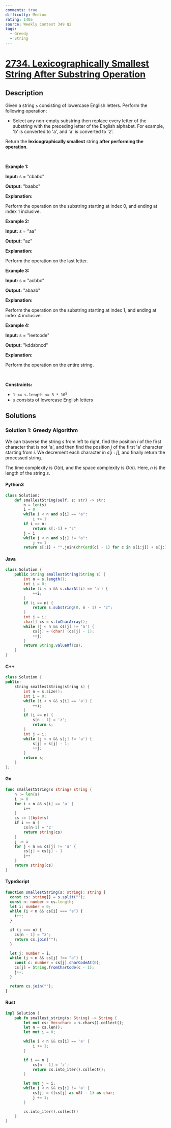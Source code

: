 ```yaml
---
comments: true
difficulty: Medium
rating: 1405
source: Weekly Contest 349 Q2
tags:
  - Greedy
  - String
---
```


<!-- problem:start -->

# [2734. Lexicographically Smallest String After Substring Operation](https://leetcode.com/problems/lexicographically-smallest-string-after-substring-operation)

## Description

<!-- description:start -->

<p>Given a string <code>s</code> consisting of lowercase English letters. Perform the following operation:</p>

<ul>
	<li>Select any non-empty <span data-keyword="substring-nonempty">substring</span> then replace every letter of the substring with the preceding letter of the English alphabet. For example, &#39;b&#39; is converted to &#39;a&#39;, and &#39;a&#39; is converted to &#39;z&#39;.</li>
</ul>

<p>Return the <span data-keyword="lexicographically-smaller-string"><strong>lexicographically smallest</strong></span> string <strong>after performing the operation</strong>.</p>

<p>&nbsp;</p>
<p><strong class="example">Example 1:</strong></p>

<div class="example-block">
<p><strong>Input:</strong> <span class="example-io">s = &quot;cbabc&quot;</span></p>

<p><strong>Output:</strong> <span class="example-io">&quot;baabc&quot;</span></p>

<p><strong>Explanation:</strong></p>

<p>Perform the operation on the substring starting at index 0, and ending at index 1 inclusive.</p>
</div>

<p><strong class="example">Example 2:</strong></p>

<div class="example-block">
<p><strong>Input:</strong> <span class="example-io">s = &quot;aa&quot;</span></p>

<p><strong>Output:</strong> <span class="example-io">&quot;az&quot;</span></p>

<p><strong>Explanation:</strong></p>

<p>Perform the operation on the last letter.</p>
</div>

<p><strong class="example">Example 3:</strong></p>

<div class="example-block">
<p><strong>Input:</strong> <span class="example-io">s = &quot;acbbc&quot;</span></p>

<p><strong>Output:</strong> <span class="example-io">&quot;abaab&quot;</span></p>

<p><strong>Explanation:</strong></p>

<p>Perform the operation on the substring starting at index 1, and ending at index 4 inclusive.</p>
</div>

<p><strong class="example">Example 4:</strong></p>

<div class="example-block">
<p><strong>Input:</strong> <span class="example-io">s = &quot;leetcode&quot;</span></p>

<p><strong>Output:</strong> <span class="example-io">&quot;kddsbncd&quot;</span></p>

<p><strong>Explanation:</strong></p>

<p>Perform the operation on the entire string.</p>
</div>

<p>&nbsp;</p>
<p><strong>Constraints:</strong></p>

<ul>
	<li><code>1 &lt;= s.length &lt;= 3 * 10<sup>5</sup></code></li>
	<li><code>s</code> consists of lowercase English letters</li>
</ul>

<!-- description:end -->

## Solutions

<!-- solution:start -->

### Solution 1: Greedy Algorithm

We can traverse the string $s$ from left to right, find the position $i$ of the first character that is not 'a', and then find the position $j$ of the first 'a' character starting from $i$. We decrement each character in $s[i:j]$, and finally return the processed string.

The time complexity is $O(n)$, and the space complexity is $O(n)$. Here, $n$ is the length of the string $s$.

<!-- tabs:start -->

#### Python3

```python
class Solution:
    def smallestString(self, s: str) -> str:
        n = len(s)
        i = 0
        while i < n and s[i] == "a":
            i += 1
        if i == n:
            return s[:-1] + "z"
        j = i
        while j < n and s[j] != "a":
            j += 1
        return s[:i] + "".join(chr(ord(c) - 1) for c in s[i:j]) + s[j:]
```

#### Java

```java
class Solution {
    public String smallestString(String s) {
        int n = s.length();
        int i = 0;
        while (i < n && s.charAt(i) == 'a') {
            ++i;
        }
        if (i == n) {
            return s.substring(0, n - 1) + "z";
        }
        int j = i;
        char[] cs = s.toCharArray();
        while (j < n && cs[j] != 'a') {
            cs[j] = (char) (cs[j] - 1);
            ++j;
        }
        return String.valueOf(cs);
    }
}
```

#### C++

```cpp
class Solution {
public:
    string smallestString(string s) {
        int n = s.size();
        int i = 0;
        while (i < n && s[i] == 'a') {
            ++i;
        }
        if (i == n) {
            s[n - 1] = 'z';
            return s;
        }
        int j = i;
        while (j < n && s[j] != 'a') {
            s[j] = s[j] - 1;
            ++j;
        }
        return s;
    }
};
```

#### Go

```go
func smallestString(s string) string {
	n := len(s)
	i := 0
	for i < n && s[i] == 'a' {
		i++
	}
	cs := []byte(s)
	if i == n {
		cs[n-1] = 'z'
		return string(cs)
	}
	j := i
	for j < n && cs[j] != 'a' {
		cs[j] = cs[j] - 1
		j++
	}
	return string(cs)
}
```

#### TypeScript

```ts
function smallestString(s: string): string {
  const cs: string[] = s.split("");
  const n: number = cs.length;
  let i: number = 0;
  while (i < n && cs[i] === "a") {
    i++;
  }

  if (i === n) {
    cs[n - 1] = "z";
    return cs.join("");
  }

  let j: number = i;
  while (j < n && cs[j] !== "a") {
    const c: number = cs[j].charCodeAt(0);
    cs[j] = String.fromCharCode(c - 1);
    j++;
  }

  return cs.join("");
}
```

#### Rust

```rust
impl Solution {
    pub fn smallest_string(s: String) -> String {
        let mut cs: Vec<char> = s.chars().collect();
        let n = cs.len();
        let mut i = 0;

        while i < n && cs[i] == 'a' {
            i += 1;
        }

        if i == n {
            cs[n - 1] = 'z';
            return cs.into_iter().collect();
        }

        let mut j = i;
        while j < n && cs[j] != 'a' {
            cs[j] = ((cs[j] as u8) - 1) as char;
            j += 1;
        }

        cs.into_iter().collect()
    }
}
```

<!-- tabs:end -->

<!-- solution:end -->

<!-- problem:end -->
